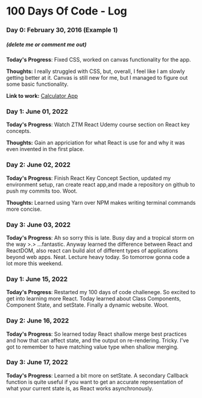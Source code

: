 # 100 Days Of Code - Log

### Day 0: February 30, 2016 (Example 1)
##### (delete me or comment me out)

**Today's Progress**: Fixed CSS, worked on canvas functionality for the app.

**Thoughts:** I really struggled with CSS, but, overall, I feel like I am slowly getting better at it. Canvas is still new for me, but I managed to figure out some basic functionality.

**Link to work:** [Calculator App](http://www.example.com)

### Day 1: June 01, 2022 


**Today's Progress**: Watch ZTM React Udemy course section on React key concepts.

**Thoughts:** Gain an appriciation for what React is use for and why it was even invented in the first place.

### Day 2: June 02, 2022 

**Today's Progress**: Finish React Key Concept Section, updated my environment setup, ran create react app,and made a repository on github to push my commits too. Woot. 

**Thoughts:** Learned using Yarn over NPM makes writing terminal commands more concise. 

### Day 3: June 03, 2022 

**Today's Progress**: Ah so sorry this is late. Busy day and a tropical storm on the way >.> ...fantastic. Anyway learned the difference between React and ReactDOM, also react can build alot of different types of applications beyond web apps. Neat. Lecture heavy today. So tomorrow gonna code a lot more this weekend.

### Day 1: June 15, 2022 

**Today's Progress**: Restarted my 100 days of code challenege. So excited to get into learning more React. Today learned about Class Components, Component State, and setState. Finally a dynamic website. Woot.


### Day 2: June 16, 2022 

**Today's Progress**: So learned today React shallow merge best practices and how that can affect state, and the output on re-rendering. Tricky. I've got to remember to have matching value type when shallow merging.


### Day 3: June 17, 2022 

**Today's Progress**: Learned a bit more on setState. A secondary Callback function is quite useful if you want to get an accurate representation of what your current state is, as React works asynchronously. 
